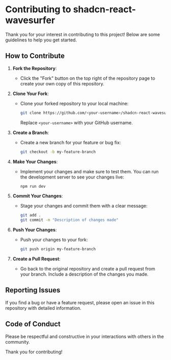  # Contributing to shadcn-react-wavesurfer

Thank you for your interest in contributing to this project! Below are some guidelines to help you get started.

## How to Contribute

1. **Fork the Repository**:
   - Click the "Fork" button on the top right of the repository page to create your own copy of this repository.

2. **Clone Your Fork**:
   - Clone your forked repository to your local machine:
     ```bash
     git clone https://github.com/<your-username>/shadcn-react-wavesurfer.git
     ```
     Replace `<your-username>` with your GitHub username.

3. **Create a Branch**:
   - Create a new branch for your feature or bug fix:
     ```bash
     git checkout -b my-feature-branch
     ```

4. **Make Your Changes**:
   - Implement your changes and make sure to test them. You can run the development server to see your changes live:
     ```bash
     npm run dev
     ```

5. **Commit Your Changes**:
   - Stage your changes and commit them with a clear message:
     ```bash
     git add .
     git commit -m "Description of changes made"
     ```

6. **Push Your Changes**:
   - Push your changes to your fork:
     ```bash
     git push origin my-feature-branch
     ```

7. **Create a Pull Request**:
   - Go back to the original repository and create a pull request from your branch. Include a description of the changes you made.

## Reporting Issues
If you find a bug or have a feature request, please open an issue in this repository with detailed information.

## Code of Conduct
Please be respectful and constructive in your interactions with others in the community.

Thank you for contributing!
